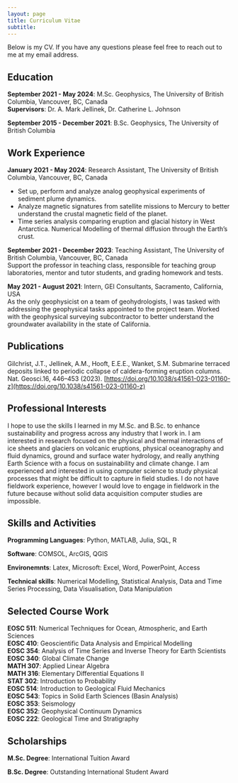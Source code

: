 ```yaml
---
layout: page
title: Curriculum Vitae
subtitle: 
---
```


Below is my CV. If you have any questions please feel free to reach out to me at my email address.

## Education
**September 2021 - May 2024**: M.Sc. Geophysics, The University of British Columbia, Vancouver, BC, Canada<br>
**Supervisors**: Dr. A. Mark Jellinek, Dr. Catherine L. Johnson

**September 2015 - December 2021**: B.Sc. Geophysics, The University of British Columbia
## Work Experience
**January 2021 - May 2024**: Research Assistant, The University of British Columbia, Vancouver, BC, Canada<br>
* Set up, perform and analyze analog geophysical experiments of sediment plume dynamics.
* Analyze magnetic signatures from satellite missions to Mercury to better understand the crustal magnetic field of the planet.
* Time series analysis comparing eruption and glacial history in West Antarctica. Numerical Modelling of thermal diffusion through the Earth’s crust.

**September 2021 - December 2023**: Teaching Assistant, The University of British Columbia, Vancouver, BC, Canada<br>
Support the professor in teaching class, responsible for teaching group laboratories, mentor and tutor students, and grading homework and tests.

**May 2021 - August 2021**: Intern, GEI Consultants, Sacramento, California, USA<br>
As the only geophysicist on a team of geohydrologists, I was tasked with addressing the
geophysical tasks appointed to the project team. Worked with the geophysical surveying
subcontractor to better understand the groundwater availability in the state of California.

## Publications
Gilchrist, J.T., Jellinek, A.M., Hooft, E.E.E., Wanket, S.M. Submarine terraced deposits linked to periodic collapse of caldera-forming eruption columns. Nat. Geosci.16, 446–453 (2023). [https://doi.org/10.1038/s41561-023-01160-z](https://doi.org/10.1038/s41561-023-01160-z)

## Professional Interests
I hope to use the skills I learned in my M.Sc. and B.Sc. to enhance sustainability and progress across any industry that I work in. I am interested in research focused on the physical and thermal interactions of ice sheets and glaciers on volcanic eruptions, physical oceanography and fluid dynamics, ground and surface water hydrology, and really anything Earth Science with a focus on sustainability and climate change. I am experienced and interested in using computer science to study physical processes that might be difficult to capture in field studies. I do not have fieldwork experience, however I would love to engage in fieldwork in the future because without solid data acquisition computer studies are impossible.

## Skills and Activities
**Programming Languages**: Python, MATLAB, Julia, SQL, R 

**Software**: COMSOL, ArcGIS, QGIS

**Environemnts**: Latex, Microsoft: Excel, Word, PowerPoint, Access

**Technical skills**: Numerical Modelling, Statistical Analysis, Data and Time Series Processing, Data Visualisation, Data Manipulation

## Selected Course Work

**EOSC 511**: Numerical Techniques for Ocean, Atmospheric, and Earth Sciences<br>
**EOSC 410**: Geoscientific Data Analysis and Empirical Modelling<br>
**EOSC 354**: Analysis of Time Series and Inverse Theory for Earth Scientists<br>
**EOSC 340**: Global Climate Change<br>
**MATH 307**: Applied Linear Algebra<br>
**MATH 316**: Elementary Differential Equations II<br>
**STAT 302**: Introduction to Probability<br>
**EOSC 514**: Introduction to Geological Fluid Mechanics<br>
**EOSC 543**: Topics in Solid Earth Sciences (Basin Analysis)<br>
**EOSC 353**: Seismology<br>
**EOSC 352**: Geophysical Continuum Dynamics<br>
**EOSC 222**: Geological Time and Stratigraphy<br>

## Scholarships
**M.Sc. Degree**: International Tuition Award

**B.Sc. Degree**: Outstanding International Student Award


